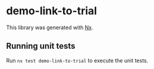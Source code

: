 # demo-link-to-trial

This library was generated with [Nx](https://nx.dev).

## Running unit tests

Run `nx test demo-link-to-trial` to execute the unit tests.
